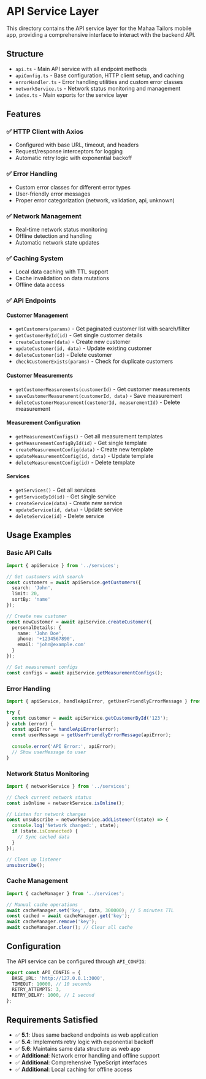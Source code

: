 # API Service Layer

This directory contains the API service layer for the Mahaa Tailors mobile app, providing a comprehensive interface to interact with the backend API.

## Structure

- `api.ts` - Main API service with all endpoint methods
- `apiConfig.ts` - Base configuration, HTTP client setup, and caching
- `errorHandler.ts` - Error handling utilities and custom error classes
- `networkService.ts` - Network status monitoring and management
- `index.ts` - Main exports for the service layer

## Features

### ✅ HTTP Client with Axios
- Configured with base URL, timeout, and headers
- Request/response interceptors for logging
- Automatic retry logic with exponential backoff

### ✅ Error Handling
- Custom error classes for different error types
- User-friendly error messages
- Proper error categorization (network, validation, api, unknown)

### ✅ Network Management
- Real-time network status monitoring
- Offline detection and handling
- Automatic network state updates

### ✅ Caching System
- Local data caching with TTL support
- Cache invalidation on data mutations
- Offline data access

### ✅ API Endpoints

#### Customer Management
- `getCustomers(params)` - Get paginated customer list with search/filter
- `getCustomerById(id)` - Get single customer details
- `createCustomer(data)` - Create new customer
- `updateCustomer(id, data)` - Update existing customer
- `deleteCustomer(id)` - Delete customer
- `checkCustomerExists(params)` - Check for duplicate customers

#### Customer Measurements
- `getCustomerMeasurements(customerId)` - Get customer measurements
- `saveCustomerMeasurement(customerId, data)` - Save measurement
- `deleteCustomerMeasurement(customerId, measurementId)` - Delete measurement

#### Measurement Configuration
- `getMeasurementConfigs()` - Get all measurement templates
- `getMeasurementConfigById(id)` - Get single template
- `createMeasurementConfig(data)` - Create new template
- `updateMeasurementConfig(id, data)` - Update template
- `deleteMeasurementConfig(id)` - Delete template

#### Services
- `getServices()` - Get all services
- `getServiceById(id)` - Get single service
- `createService(data)` - Create new service
- `updateService(id, data)` - Update service
- `deleteService(id)` - Delete service

## Usage Examples

### Basic API Calls

```typescript
import { apiService } from '../services';

// Get customers with search
const customers = await apiService.getCustomers({
  search: 'John',
  limit: 20,
  sortBy: 'name'
});

// Create new customer
const newCustomer = await apiService.createCustomer({
  personalDetails: {
    name: 'John Doe',
    phone: '+1234567890',
    email: 'john@example.com'
  }
});

// Get measurement configs
const configs = await apiService.getMeasurementConfigs();
```

### Error Handling

```typescript
import { apiService, handleApiError, getUserFriendlyErrorMessage } from '../services';

try {
  const customer = await apiService.getCustomerById('123');
} catch (error) {
  const apiError = handleApiError(error);
  const userMessage = getUserFriendlyErrorMessage(apiError);
  
  console.error('API Error:', apiError);
  // Show userMessage to user
}
```

### Network Status Monitoring

```typescript
import { networkService } from '../services';

// Check current network status
const isOnline = networkService.isOnline();

// Listen for network changes
const unsubscribe = networkService.addListener((state) => {
  console.log('Network changed:', state);
  if (state.isConnected) {
    // Sync cached data
  }
});

// Clean up listener
unsubscribe();
```

### Cache Management

```typescript
import { cacheManager } from '../services';

// Manual cache operations
await cacheManager.set('key', data, 300000); // 5 minutes TTL
const cached = await cacheManager.get('key');
await cacheManager.remove('key');
await cacheManager.clear(); // Clear all cache
```

## Configuration

The API service can be configured through `API_CONFIG`:

```typescript
export const API_CONFIG = {
  BASE_URL: 'http://127.0.0.1:3000',
  TIMEOUT: 10000, // 10 seconds
  RETRY_ATTEMPTS: 3,
  RETRY_DELAY: 1000, // 1 second
};
```

## Requirements Satisfied

- ✅ **5.1**: Uses same backend endpoints as web application
- ✅ **5.4**: Implements retry logic with exponential backoff
- ✅ **5.6**: Maintains same data structure as web app
- ✅ **Additional**: Network error handling and offline support
- ✅ **Additional**: Comprehensive TypeScript interfaces
- ✅ **Additional**: Local caching for offline access